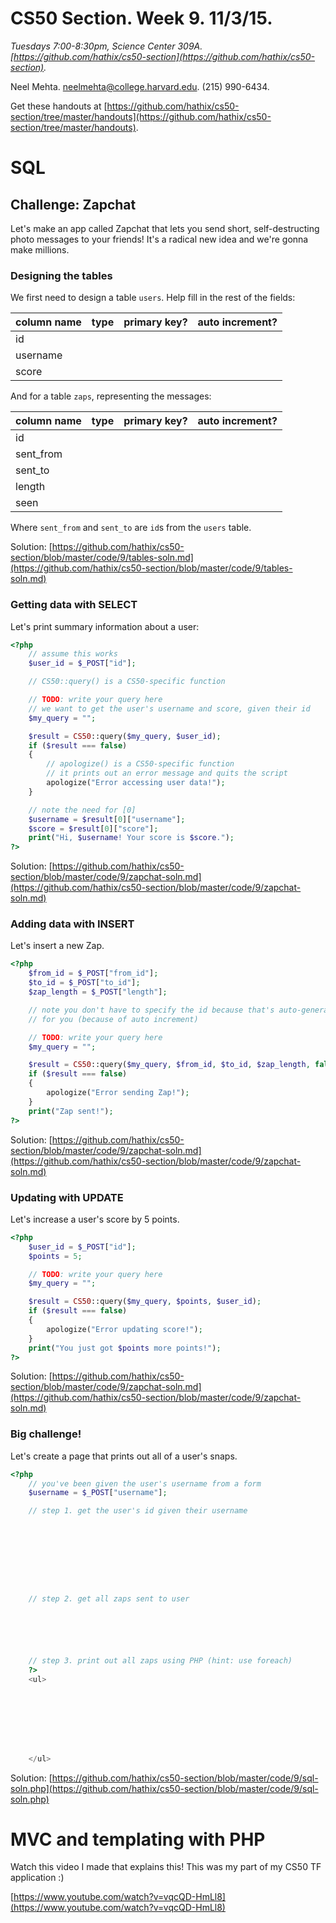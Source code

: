 # CS50 Section. Week 9. 11/3/15.
_Tuesdays 7:00-8:30pm, Science Center 309A. [https://github.com/hathix/cs50-section](https://github.com/hathix/cs50-section)._

Neel Mehta. neelmehta@college.harvard.edu. (215) 990-6434.

Get these handouts at [https://github.com/hathix/cs50-section/tree/master/handouts](https://github.com/hathix/cs50-section/tree/master/handouts).

# SQL
## Challenge: Zapchat
Let's make an app called Zapchat that lets you send short, self-destructing photo messages to your friends! It's a radical new idea and we're gonna make millions.

### Designing the tables
We first need to design a table `users`. Help fill in the rest of the fields:

column name | type | primary key? | auto increment?
----------- | ---- | ------------ | ---------------
id          |      |              |
username    |      |              |
score       |      |              |

And for a table `zaps`, representing the messages:

column name | type | primary key? | auto increment?
----------- | ---- | ------------ | ---------------
id          |      |              |
sent_from   |      |              |
sent_to     |      |              |
length      |      |              |
seen        |      |              |

Where `sent_from` and `sent_to` are `id`s from the `users` table.

Solution: [https://github.com/hathix/cs50-section/blob/master/code/9/tables-soln.md](https://github.com/hathix/cs50-section/blob/master/code/9/tables-soln.md)

### Getting data with SELECT
Let's print summary information about a user:

```php
<?php
    // assume this works
    $user_id = $_POST["id"];

    // CS50::query() is a CS50-specific function

    // TODO: write your query here
    // we want to get the user's username and score, given their id
    $my_query = "";

    $result = CS50::query($my_query, $user_id);
    if ($result === false)
    {
        // apologize() is a CS50-specific function
        // it prints out an error message and quits the script
        apologize("Error accessing user data!");
    }

    // note the need for [0]
    $username = $result[0]["username"];
    $score = $result[0]["score"];
    print("Hi, $username! Your score is $score.");
?>
```

Solution: [https://github.com/hathix/cs50-section/blob/master/code/9/zapchat-soln.md](https://github.com/hathix/cs50-section/blob/master/code/9/zapchat-soln.md)

### Adding data with INSERT
Let's insert a new Zap.

```php
<?php
    $from_id = $_POST["from_id"];
    $to_id = $_POST["to_id"];
    $zap_length = $_POST["length"];

    // note you don't have to specify the id because that's auto-generated
    // for you (because of auto increment)

    // TODO: write your query here
    $my_query = "";

    $result = CS50::query($my_query, $from_id, $to_id, $zap_length, false);
    if ($result === false)
    {
        apologize("Error sending Zap!");        
    }
    print("Zap sent!");
?>
```

Solution: [https://github.com/hathix/cs50-section/blob/master/code/9/zapchat-soln.md](https://github.com/hathix/cs50-section/blob/master/code/9/zapchat-soln.md)

### Updating with UPDATE
Let's increase a user's score by 5 points.

```php
<?php
    $user_id = $_POST["id"];
    $points = 5;

    // TODO: write your query here
    $my_query = "";

    $result = CS50::query($my_query, $points, $user_id);
    if ($result === false)
    {
        apologize("Error updating score!");    
    }
    print("You just got $points more points!");
?>
```

Solution: [https://github.com/hathix/cs50-section/blob/master/code/9/zapchat-soln.md](https://github.com/hathix/cs50-section/blob/master/code/9/zapchat-soln.md)

### Big challenge!
Let's create a page that prints out all of a user's snaps.

```php
<?php
    // you've been given the user's username from a form
    $username = $_POST["username"];

    // step 1. get the user's id given their username









    // step 2. get all zaps sent to user






    // step 3. print out all zaps using PHP (hint: use foreach)
    ?>
    <ul>








    </ul>
```

Solution: [https://github.com/hathix/cs50-section/blob/master/code/9/sql-soln.php](https://github.com/hathix/cs50-section/blob/master/code/9/sql-soln.php)

# MVC and templating with PHP
Watch this video I made that explains this! This was my part of my CS50 TF application :)

[https://www.youtube.com/watch?v=vqcQD-HmLl8](https://www.youtube.com/watch?v=vqcQD-HmLl8)
